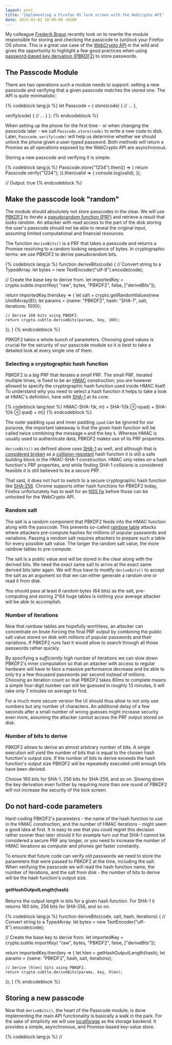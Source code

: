 ```yaml
---
layout: post
title: "Implementing a Firefox OS lock screen with the WebCrypto API"
date: 2015-03-02 18:00:00 +0100
---
```


My colleague [Frederik Braun](https://twitter.com/freddyb) recently took on to
rewrite the module responsible for storing and checking the passcode to
(un)lock your Firefox OS phone. This is a great use case of the
[WebCrypto API](https://dvcs.w3.org/hg/webcrypto-api/raw-file/tip/spec/Overview.html)
in the wild and gives the opportunity to highlight a few good practices when using
[password-based key derivation (PBKDF2)](https://en.wikipedia.org/wiki/PBKDF2)
to store passwords.

## The Passcode Module

There are two operations such a module needs to support: setting a new passcode
and verifying that a given passcode matches the stored one. The API is quite
minimalistic:

{% codeblock lang:js %}
let Passcode = {
  store(code) {
    // ...
  },

  verify(code) {
    // ...
  }
};
{% endcodeblock %}

When setting up the phone for the first time - or when changing the passcode
later - we call `Passcode.store(code)` to write a new code to disk. Later,
`Passcode.verify(code)` will help us determine whether we should unlock the
phone given a user-typed password. Both methods will return a Promise as all
operations exposed by the WebCrypto API are asynchronous.

Storing a new passcode and verifying it is simple:

{% codeblock lang:js %}
Passcode.store("1234").then(() => {
  return Passcode.verify("1234");
}).then(valid => {
  console.log(valid);
});

// Output: true
{% endcodeblock %}

## Make the passcode look "random"

The module should absolutely not store passcodes in the clear. We will use
[PBKDF2](https://en.wikipedia.org/wiki/PBKDF2) to iterate a
[pseudorandom function (PRF)](https://en.wikipedia.org/wiki/Pseudorandom_function_family)
and retrieve a result that *looks random*. An attacker with read access to the
part of the disk storing the user's passcode should not be able to reveal the
original input, assuming limited computational and financial resources.

The function `deriveBits()` is a PRF that takes a passcode and returns a Promise
resolving to a random looking sequence of bytes. In cryptographic terms: we use
PBKDF2 to derive pseudorandom bits.

{% codeblock lang:js %}
function deriveBits(code) {
  // Convert string to a TypedArray.
  let bytes = new TextEncoder("utf-8").encode(code);

  // Create the base key to derive from.
  let importedKey = crypto.subtle.importKey(
    "raw", bytes, "PBKDF2", false, ["deriveBits"]);

  return importedKey.then(key => {
    let salt = crypto.getRandomValues(new Uint8Array(8));
    let params = {name: "PBKDF2", hash: "SHA-1", salt, iterations: 1000};

    // Derive 160 bits using PBKDF2.
    return crypto.subtle.deriveBits(params, key, 160);
  });
}
{% endcodeblock %}

PBKDF2 takes a whole bunch of parameters. Choosing good values is crucial for
the security of our passcode module so it is best to take a detailed look at
every single one of them.

### Selecting a cryptographic hash function

PBKDF2 is a *big* PRF that iterates a *small* PRF. The small PRF, iterated
multiple times, is fixed to be an [HMAC](https://en.wikipedia.org/wiki/HMAC)
construction; you are however allowed to specify the cryptographic hash
function used inside HMAC itself. To understand why you need to select a hash
function it helps to take a look at HMAC's definition, here with
[SHA-1](https://en.wikipedia.org/wiki/SHA-1) at its core:

{% codeblock lang:text %}
HMAC-SHA-1(k, m) = SHA-1((k ⊕ opad) + SHA-1((k ⊕ ipad) + m))
{% endcodeblock %}

The outer padding `opad` and inner padding `ipad` can be ignored for our
purpose, the important takeaway is that the given hash function will be called
twice combining the message `m` and the key `k`. Whereas HMAC is usually used
to authenticate data, PBKDF2 makes use of its PRF properties.

`deriveBits()` as defined above uses [SHA-1](https://en.wikipedia.org/wiki/SHA-1)
as well, and although that is [considered broken](http://valerieaurora.org/hash.html)
as a [collision-resistant](https://en.wikipedia.org/wiki/Collision_resistance)
hash function it is still a safe building block in the HMAC-SHA-1 construction.
HMAC only relies on a hash function's PRF properties, and while finding SHA-1
collisions is considered feasible it is still believed to be a secure PRF.

That said, it does not hurt to switch to a secure cryptographic hash function
like [SHA-256](https://en.wikipedia.org/wiki/SHA-2). Chrome supports other hash
functions for PBKDF2 today, Firefox unfortunately has to wait for an
[NSS fix](https://bugzil.la/554827) before those can be unlocked for the
WebCrypto API.

### Random salt

The salt is a random component that PBKDF2 feeds into the HMAC function along
with the passcode. This prevents so-called
[rainbow table](https://en.wikipedia.org/wiki/Rainbow_table) attacks where
attackers pre-compute hashes for millions of popular passwords and variations.
Passing a *random* salt requires attackers to prepare such a table for every
possible salt value. The longer the random salt value, the more rainbow tables
to pre-compute.

The salt is a public value and will be stored in the clear along with the
derived bits. We need the exact same salt to arrive at the exact same derived
bits later again. We will thus have to modify `deriveBits()` to accept the salt
as an argument so that we can either generate a random one or read it from disk.

You should pass at least 8 random bytes (64 bits) as the salt, pre-computing
and storing 2^64 huge tables is nothing your average attacker will be able to
accomplish.

### Number of iterations

Now that rainbow tables are hopefully worthless, an attacker can concentrate
on brute-forcing the final PRF output by combining the public salt value stored
on disk with millions of popular passwords and their variations. If PBKDF2 runs
fast it would allow to search through all those passwords rather quickly.

By specifying a *sufficiently high* number of iterations we can slow down
PBKDF2's inner computation so that an attacker with access to regular hardware
will have to face a massive performance decrease and be able to only try a few
thousand passwords per second instead of millions. Choosing an iteration count
so that PBKDF2 takes 80ms to complete means a simple four-digit number can
still be guessed in roughly 13 minutes, it will take only 7 minutes on average
to find.

For a much more secure version the UI should thus allow to not only use
numbers but any number of characters. An additional delay of a few seconds
after a small number of wrong guesses might increase security even more,
assuming the attacker cannot access the PRF output stored on disk.

### Number of bits to derive

PBKDF2 allows to derive an almost arbitrary number of bits. A single execution
will yield the number of bits that is equal to the chosen hash function's
output size. If the number of bits to derive exceeds the hash function's output
size PBKDF2 will be repeatedly executed until enough bits have been derived.

Choose 160 bits for SHA-1, 256 bits for SHA-256, and so on. Slowing down the
key derivation even further by requiring more than one round of PBKDF2 will not
increase the security of the lock screen.

## Do not hard-code parameters

Hard-coding PBKDF2's parameters - the name of the hash function to use in the
HMAC construction, and the number of HMAC iterations - might seem a good idea
at first. It is easy to see that you could regret this decision rather sooner
than later should it for example turn out that SHA-1 cannot be considered a
secure PRF any longer, or you need to increase the number of HMAC iterations as
computer and phones get faster constantly.

To ensure that future code can verify old passwords we need to store the
parameters that were passed to PBKDF2 at the time, including the salt. When
verifying the passcode we will read the hash function name, the number of
iterations, and the salt from disk - the number of bits to derive will be the
hash function's output size.

#### getHashOutputLength(hash)

Returns the output length in bits for a given hash function. For SHA-1 it
returns 160 bits, 256 bits for SHA-256, and so on.

{% codeblock lang:js %}
function deriveBits(code, salt, hash, iterations) {
  // Convert string to a TypedArray.
  let bytes = new TextEncoder("utf-8").encode(code);

  // Create the base key to derive from.
  let importedKey = crypto.subtle.importKey(
    "raw", bytes, "PBKDF2", false, ["deriveBits"]);

  return importedKey.then(key => {
    let hlen = getHashOutputLength(hash);
    let params = {name: "PBKDF2", hash, salt, iterations};

    // Derive |hlen| bits using PBKDF2.
    return crypto.subtle.deriveBits(params, key, hlen);
  });
}
{% endcodeblock %}

## Storing a new passcode

Now that `deriveBits()`, the heart of the Passcode module, is done implementing
the main API functionality is basically a walk in the park. For the sake of
simplicity we will use [localforage](TODO) as the storage backend. It provides
a simple, asynchronous, and Promise-based key-value store.

{% codeblock lang:js %}
// <script src="localforage.min.js"/>

const HASH = "SHA-1";
const ITERATIONS = 4096;

Passcode.store = function (code) {
  // Generate a new random salt for every new passcode.
  let salt = crypto.getRandomValues(new Uint8Array(8));

  return deriveBits(code, salt, HASH, ITERATIONS).then(bits => {
    return Promise.all([
      localforage.setItem("digest", bits),
      localforage.setItem("salt", salt),
      localforage.setItem("hash", HASH),
      localforage.setItem("iterations", ITERATIONS)
    ]);
  });
};
{% endcodeblock %}

It is important to generate a new random salt for every new passcode. The derived bits, the
hash digest, are stored stored along with the salt, the hash function name,
and the number of iterations. `HASH` and `ITERATIONS` are constants that
provide default values for our PBKDF2 parameters and can be updated whenever
desired. The Promise returned by `Passcode.store()` will resolve when all
values have been successfully stored in the backend.

## Verifying a given passcode

To verify a passcode all values and parameters stored by `Passcode.store()`
will have to be read from disk and passed to `deriveBits()`. Comparing the
derived bits with the value stored on disk tells whether the passcode is valid.

#### compare(a, b)

Compares two given typed arrays byte-by-byte and returns true if they are equal.

{% codeblock lang:js %}
Passcode.verify = function (code) {
  let loadValues = Promise.all([
    localforage.getItem("digest"),
    localforage.getItem("salt"),
    localforage.getItem("hash"),
    localforage.getItem("iterations")
  ]);

  return loadValues.then(([digest, salt, hash, iterations]) => {
    return deriveBits(code, salt, hash, iterations).then(bits => {
      return compare(bits, digest);
    });
  });
};
{% endcodeblock %}

### Should compare() be a constant-time operation?

`compare()` does not *have* to be constant-time. Even if the attacker learns
the first byte of the final digest stored on disk she cannot easily produce
inputs to guess the second byte - the opposite would imply knowing the
pre-images of all those two-byte values. She cannot do better than submitting
simple guesses that become harder the more bytes are known. For a successful
attack all bytes have to be recovered, which in turns means a valid pre-image
for the full final digest needs to be found.

If it makes you feel any better, you can of course implement `compare()` as a
constant-time operation. This might be tricky though given that all modern
JavaScript engines optimize code heavily.

## Conclusion

When using PBKDF2 it is important to select the right values for its parameters
and take upgrading those values in the future into account. As everything in
cryptography, PBKDF2 merely buys you time.

The random salt ensures an attackers needs to spend the same amount of time for
every single device she wants to find the passcode for, and will have to focus
on one device at a time.

number of iterations
A delay would be good if the threat model is an attacker using the device to
brute-force the passcode.
asics fpgas when hash output known hard to beat when storing and verifying the
passcode shouldn't take too long to not interrupt the user.
Should enable passcodes that accept arbitrary long strings with arbitrary
characters. Given the user picks a good password this would make finding the
passcode a lot harder.

The WebCrypto API does unfortunately not support bcrypt or scrypt that can make
finding a passcode with asics or fpgas a lot harder and/or expensive.

Do not forget to have a few peers review your module to check whether you
implemented it securely. If possible sign your lock screen app before deploying.
